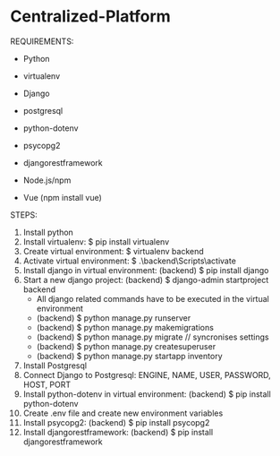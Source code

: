 # Centralized-Platform

REQUIREMENTS:
- Python 
- virtualenv 
- Django 
- postgresql
- python-dotenv 
- psycopg2
- djangorestframework

- Node.js/npm
- Vue (npm install vue)


STEPS:
1. Install python
2. Install virtualenv: $ pip install virtualenv
3. Create virtual environment: $ virtualenv backend
4. Activate virtual environment: $ .\backend\Scripts\activate
5. Install django in virtual environment: (backend) $ pip install django
6. Start a new django project: (backend) $ django-admin startproject backend
    - All django related commands have to be executed in the virtual environment
    - (backend) $ python manage.py runserver
    - (backend) $ python manage.py makemigrations
    - (backend) $ python manage.py migrate // syncronises settings
    - (backend) $ python manage.py createsuperuser
    - (backend) $ python manage.py startapp inventory
7. Install Postgresql
8. Connect Django to Postgresql: ENGINE, NAME, USER, PASSWORD, HOST, PORT
9. Install python-dotenv in virtual environment: (backend) $ pip install python-dotenv
10. Create .env file and create new environment variables
11. Install psycopg2: (backend) $ pip install psycopg2
12. Install djangorestframework:  (backend) $ pip install djangorestframework